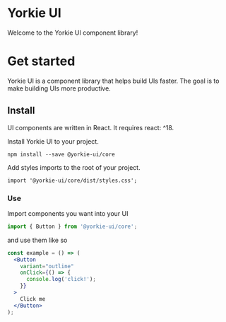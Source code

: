 # Yorkie UI

Welcome to the Yorkie UI component library!

# Get started

Yorkie UI is a component library that helps build UIs faster. The goal is to make building UIs more productive.

## Install

UI components are written in React. It requires react: ^18.

Install Yorkie UI to your project.

```
npm install --save @yorkie-ui/core
```

Add styles imports to the root of your project.

```
import '@yorkie-ui/core/dist/styles.css';
```

### **Use**

Import components you want into your UI

```jsx
import { Button } from '@yorkie-ui/core';
```

and use them like so

```jsx
const example = () => (
  <Button
    variant="outline"
    onClick={() => {
      console.log('click!');
    }}
  >
    Click me
  </Button>
);
```
